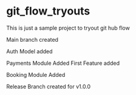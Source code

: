 # git_flow_tryouts
This is just a sample project to tryout git hub flow

Main branch created

Auth Model added


Payments Module Added
First Feature added


Booking Module Added

Release Branch created for v1.0.0